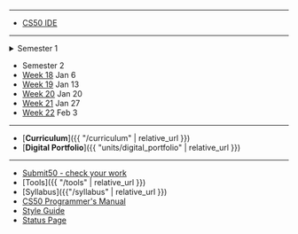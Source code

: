 ***
* [CS50 IDE](https://ide.cs50.io/)

***
<details>
<summary>Semester 1
</summary>
<ul>
<li><a href="https://candib80.github.io/ap/weeks/week0/">Week 0</a></li>
<li><a href="https://candib80.github.io/ap/weeks/week1/">Week 1</a></li>
<li><a href="https://candib80.github.io/ap/weeks/week2/">Week 2</a></li>
<li><a href="https://candib80.github.io/ap/weeks/week3/">Week 3</a></li>
<li><a href="https://candib80.github.io/ap/weeks/week4/">Week 4</a></li>
<li><a href="https://candib80.github.io/ap/weeks/week5/">Week 5</a></li>
<li><a href="https://candib80.github.io/ap/weeks/week6/">Week 6</a></li>
<li><a href="https://candib80.github.io/ap/weeks/week7/">Week 7</a></li>
<li><a href="https://candib80.github.io/ap/weeks/week8/">Week 8</a></li>
<li><a href="https://candib80.github.io/ap/weeks/week9/">Week 9</a></li>
<li><a href="https://candib80.github.io/ap/weeks/week10/">Week 10</a></li>
<li><a href="https://candib80.github.io/ap/weeks/week11/">Week 11</a> Nov 4</li>
<li><a href="https://candib80.github.io/ap/weeks/week12/">Week 12</a> Nov 11</li>
<li><a href="https://candib80.github.io/ap/weeks/week13/">Week 13</a> Nov 18</li>
<li><a href="https://candib80.github.io/ap/weeks/week14/">Week 14</a> Nov 25</li>
<li><a href="https://candib80.github.io/ap/weeks/week15/">Week 15</a> Dec 2</li>
<li><a href="https://candib80.github.io/ap/weeks/week16/">Week 16</a> Dec 9</li>
<li><a href="https://candib80.github.io/ap/weeks/week17/">Week 17</a> Dec 16</li>
</ul>
</details>

* Semester 2
* [Week 18](/ap/weeks/week18) Jan 6
* [Week 19](/ap/weeks/week19) Jan 13
* [Week 20](/ap/weeks/week20) Jan 20
* [Week 21](/ap/weeks/week21) Jan 27
* [Week 22](/ap/weeks/week22) Feb 3

***

* [**Curriculum**]({{ "/curriculum" | relative_url }})
* [**Digital Portfolio**]({{ "units/digital_portfolio" | relative_url }})
<!-- * [Problems by Unit]({{ "problems" | relative_url}}) -->

***

* <a href="https://submit.cs50.io" target="_blank">Submit50 - check your work</a>
* [Tools]({{ "/tools" | relative_url }})
* [Syllabus]({{"/syllabus" | relative_url }})
* [CS50 Programmer's Manual](https://man.cs50.io/)
* <a href="https://cs50.readthedocs.io/style/c/" target="_blank">Style Guide</a>
* <a href="https://cs50.statuspage.io/" target="_blank">Status Page</a>


